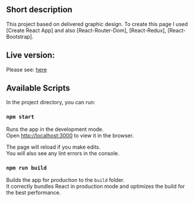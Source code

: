 ## Short description

This project based on delivered graphic design.
To create this page I used [Create React App] and also [React-Router-Dom], [React-Redux], [React-Bootstrap].

## Live version:

Please see: [here](https://krzychu700.github.io/React-Shop)

## Available Scripts

In the project directory, you can run:

### `npm start`

Runs the app in the development mode.<br>
Open [http://localhost:3000](http://localhost:3000) to view it in the browser.

The page will reload if you make edits.<br>
You will also see any lint errors in the console.

### `npm run build`

Builds the app for production to the `build` folder.<br>
It correctly bundles React in production mode and optimizes the build for the best performance.
